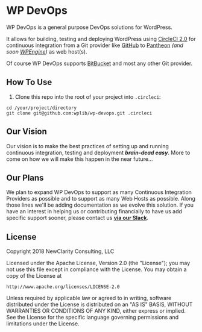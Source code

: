 # WP DevOps

WP DevOps is a general purpose DevOps solutions for WordPress.  

It allows for building, testing and deploying WordPress using [CircleCI 2.0](https://circleci.com/docs/2.0/) for continuous integration from a Git provider like [GitHub](https://github.com/) to [Pantheon](https://pantheon.io/) _(and soon [WPEngine](https://wpengine.com/))_ as web host(s).  

Of course WP DevOps supports [BitBucket](https://bitbucket.org/) and most any other Git provider.

## How To Use

1. Clone this repo into the root of your project into `.circleci`:

```
cd /your/project/directory
git clone git@github.com:wplib/wp-devops.git .circleci
```



## Our Vision
Our vision is to make the best practices of setting up and running continuous integration, testing and deployment _**brain-dead easy**_. More to come on how we will make this happen in the near future...

## Our Plans
We plan to expand WP DevOps to support as many Continuous Integration Providers as possible and to support as many Web Hosts as possible. Along those lines we'll be adding documentation as we evolve this solution. 
If you have an interest in helping us or contributing financially to have us add specific support sooner, please contact us [**via our Slack**](https://launchpass.com/wplib).

## License

Copyright 2018 NewClarity Consulting, LLC

Licensed under the Apache License, Version 2.0 (the "License");
you may not use this file except in compliance with the License.
You may obtain a copy of the License at

    http://www.apache.org/licenses/LICENSE-2.0

Unless required by applicable law or agreed to in writing, software
distributed under the License is distributed on an "AS IS" BASIS,
WITHOUT WARRANTIES OR CONDITIONS OF ANY KIND, either express or implied.
See the License for the specific language governing permissions and
limitations under the License.


